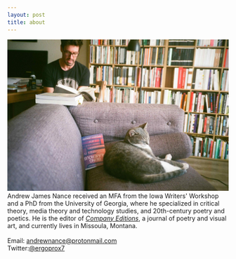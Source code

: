 ```yaml
---
layout: post
title: about
---
```

![Andrew James Nance](https://github.com/ajamesnance/ajamesnance.github.io/blob/main/nance.jpg?raw=true)
Andrew James Nance received an MFA from the Iowa Writers' Workshop and a PhD from the University of Georgia, where he specialized in critical theory, media theory and technology studies, and 20th-century poetry and poetics. He is the editor of [*Company Editions*](http://www.companyeditions.com), a journal of poetry and visual art, and currently lives in Missoula, Montana.
<br>
<br>
Email: andrewnance@protonmail.com<br> Twitter:[@ergoprox7](https://twitter.com/ergoprox7)
